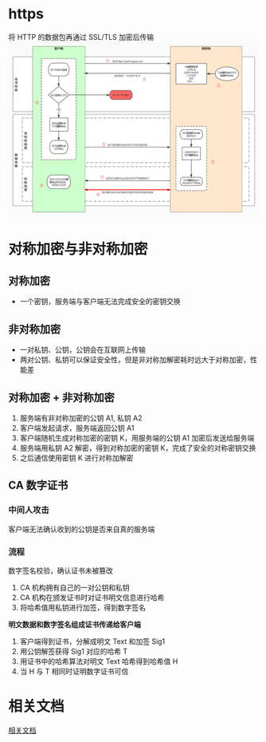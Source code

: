 # https

将 HTTP 的数据包再通过 SSL/TLS 加密后传输
![https](https.png)

# 对称加密与非对称加密

## 对称加密

- 一个密钥，服务端与客户端无法完成安全的密钥交换

## 非对称加密

- 一对私钥、公钥，公钥会在互联网上传输
- 两对公钥、私钥可以保证安全性，但是非对称加解密耗时远大于对称加密，性能差

## 对称加密 + 非对称加密

1. 服务端有非对称加密的公钥 A1, 私钥 A2
2. 客户端发起请求，服务端返回公钥 A1
3. 客户端随机生成对称加密的密钥 K，用服务端的公钥 A1 加密后发送给服务端
4. 服务端用私钥 A2 解密，得到对称加密的密钥 K，完成了安全的对称密钥交换
5. 之后通信使用密钥 K 进行对称加解密

## CA 数字证书

### 中间人攻击

客户端无法确认收到的公钥是否来自真的服务端

### 流程

数字签名校验，确认证书未被篡改

1. CA 机构拥有自己的一对公钥和私钥
2. CA 机构在颁发证书时对证书明文信息进行哈希
3. 将哈希值用私钥进行加签，得到数字签名

**明文数据和数字签名组成证书传递给客户端**

1. 客户端得到证书，分解成明文 Text 和加签 Sig1
2. 用公钥解签获得 Sig1 对应的哈希 T
3. 用证书中的哈希算法对明文 Text 哈希得到哈希值 H
4. 当 H 与 T 相同时证明数字证书可信

# 相关文档

[相关文档](https://juejin.cn/post/6844904127420432391)
